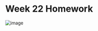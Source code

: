 # Week 22 Homework



![image](https://user-images.githubusercontent.com/49694526/155915932-cb361ba1-cb64-4a51-9565-6d5fccd1c6a4.PNG)
